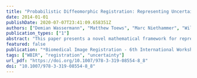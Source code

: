 ```yaml
---
title: "Probabilistic Diffeomorphic Registration: Representing Uncertainty"
date: 2014-01-01
publishDate: 2020-07-07T23:41:09.658351Z
authors: ["Demian Wassermann", "Matthew Toews", "Marc Niethammer", "William M. Wells III"]
publication_types: ["1"]
abstract: "This paper presents a novel mathematical framework for representing uncertainty in large deformation diffeomorphic image registration. The Bayesian posterior distribution over the deformations aligning a moving and a fixed image is approximated via a variational formulation. A stochastic differential equation (SDE) modeling the deformations as the evolution of a time-varying velocity field leads to a prior density over deformations in the form of a Gaussian process. This permits estimating the full posterior distribution in order to represent uncertainty, in contrast to methods in which the posterior is approximated via Monte Carlo sampling or maximized in maximum a-posteriori (MAP) estimation. The framework is demonstrated in the case of landmark-based image registration, including simulated data and annotated pre and intra-operative 3D images."
featured: false
publication: "*Biomedical Image Registration - 6th International Workshop, WBIR 2014, London, UK, July 7-8, 2014. Proceedings*"
tags: ["WBIR", "registration", "uncertainty"]
url_pdf: "https://doi.org/10.1007/978-3-319-08554-8_8"
doi: "10.1007/978-3-319-08554-8_8"
---
```


